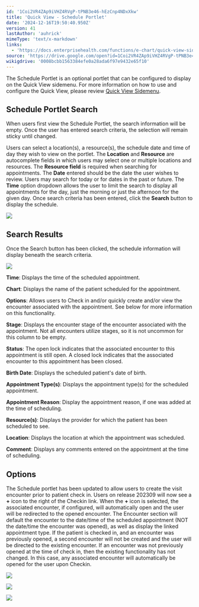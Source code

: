 ```yaml
---
id: '1Coi2VR4ZAp9iVHZ4RVgP-tPNB3e46-hEzCnp4NDxXkw'
title: 'Quick View - Schedule Portlet'
date: '2024-12-16T19:50:40.950Z'
version: 41
lastAuthor: 'auhrick'
mimeType: 'text/x-markdown'
links:
  - 'https://docs.enterprisehealth.com/functions/e-chart/quick-view-sidemenu/'
source: 'https://drive.google.com/open?id=1Coi2VR4ZAp9iVHZ4RVgP-tPNB3e46-hEzCnp4NDxXkw'
wikigdrive: '0008bcbb1563384efe0a28ada6f97e9432e65f10'
---
```

The Schedule Portlet is an optional portlet that can be configured to display on the Quick View sidemenu. For more information on how to use and configure the Quick View, please review [Quick View Sidemenu](https://docs.enterprisehealth.com/functions/e-chart/quick-view-sidemenu/).

## Schedule Portlet Search

When users first view the Schedule Portlet, the search information will be empty. Once the user has entered search criteria, the selection will remain sticky until changed.

Users can select a location(s), a resource(s), the schedule date and time of day they wish to view on the portlet. The **Location** and **Resource** are autocomplete fields in which users may select one or multiple locations and resources. The **Resource field** is required when searching for appointments. The **Date** entered should be the date the user wishes to review. Users may search for today or for dates in the past or future. The **Time** option dropdown allows the user to limit the search to display all appointments for the day, just the morning or just the afternoon for the given day. Once search criteria has been entered, click the **Search** button to display the schedule.

![](../quick-view-schedule-portlet.assets/f1f6f17ac53f5d334db367a5b6e69b22.png)

## Search Results

Once the Search button has been clicked, the schedule information will display beneath the search criteria.

![](../quick-view-schedule-portlet.assets/4982836441cc19976398fdc6acc22b1f.png)

**Time**: Displays the time of the scheduled appointment.

**Chart**: Displays the name of the patient scheduled for the appointment.

**Options**: Allows users to Check in and/or quickly create and/or view the encounter associated with the appointment. See below for more information on this functionality.

**Stage**: Displays the encounter stage of the encounter associated with the appointment. Not all encounters utilize stages, so it is not uncommon for this column to be empty.

**Status**: The open lock indicates that the associated encounter to this appointment is still open. A closed lock indicates that the associated encounter to this appointment has been closed.

**Birth Date**: Displays the scheduled patient's date of birth.

**Appointment Type(s)**: Displays the appointment type(s) for the scheduled appointment.

**Appointment Reason**: Display the appointment reason, if one was added at the time of scheduling.

**Resource(s)**: Displays the provider for which the patient has been scheduled to see.

**Location**: Displays the location at which the appointment was scheduled.

**Comment**: Displays any comments entered on the appointment at the time of scheduling.

## Options

The Schedule portlet has been updated to allow users to create the visit encounter prior to patient check in. Users on release 202309 will now see a **+** icon to the right of the Checkin link.  When the **+** icon is selected, the associated encounter, if configured, will automatically open and the user will be redirected to the opened encounter. The Encounter section will default the encounter to the date/time of the scheduled appointment (NOT the date/time the encounter was opened), as well as display the linked appointment type. If the patient is checked in, and an encounter was previously opened, a second encounter will not be created and the user will be directed to the existing encounter. If an encounter was not previously opened at the time of check in, then the existing functionality has not changed. In this case, any associated encounter will automatically be opened for the user upon Checkin.

![](../quick-view-schedule-portlet.assets/d377faa3048677dc876563d0272251d4.png)

![](../quick-view-schedule-portlet.assets/6ddea52a920bb927c5d99feb139e7292.png)

![](../quick-view-schedule-portlet.assets/d46d614ee1f16ebfe5f0a069bef93141.png)
